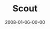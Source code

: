 ---
layout: message
category: message
series: "The Drive"
title: "Scout"
date: 2008-01-06-00-00
message_id: 474
audio: "http://s3.amazonaws.com/crossroads-media/message/audio/The_Drive_01_Scout_01-06-08_Tome.mp3"
audio-duration: "43:13"
explicit: false
---